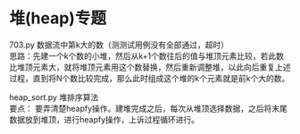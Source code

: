 # 堆(heap)专题  
703.py 数据流中第k大的数（测测试用例没有全部通过，超时）   
思路：先建一个k个数的小堆，然后从k+1个数往后的值与堆顶元素比较，若此数比堆顶元素大，就将堆顶元素用这个数替换，然后重新调整堆，以此向后重复上述过程，直到将N个数比较完成，那么此时组成这个堆的k个元素就是前k个大的数。

heap_sort.py 堆排序算法  
要点： 要弄清楚heapfy操作。建堆完成之后，每次从堆顶选择数据，之后将末尾数据放到堆顶，进行heapfy操作，上诉过程循环进行。  

